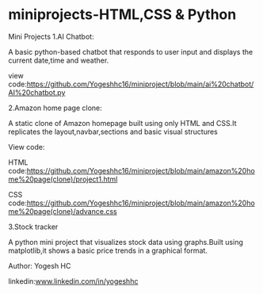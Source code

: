 # miniprojects-HTML,CSS & Python

Mini Projects
1.AI Chatbot:

A basic python-based chatbot that responds to user input and displays the current date,time and weather.

view code:https://github.com/Yogeshhc16/miniproject/blob/main/ai%20chatbot/AI%20chatbot.py

2.Amazon home page clone:

A static clone of Amazon homepage built using only HTML and CSS.It replicates the layout,navbar,sections and basic visual structures

View code:

HTML code:https://github.com/Yogeshhc16/miniproject/blob/main/amazon%20home%20page(clone)/project1.html

CSS code:https://github.com/Yogeshhc16/miniproject/blob/main/amazon%20home%20page(clone)/advance.css

3.Stock tracker

A python mini project that visualizes stock data using graphs.Built using matplotlib,it shows a basic price trends in a graphical format.






Author:
Yogesh HC

linkedin:www.linkedin.com/in/yogeshhc 














